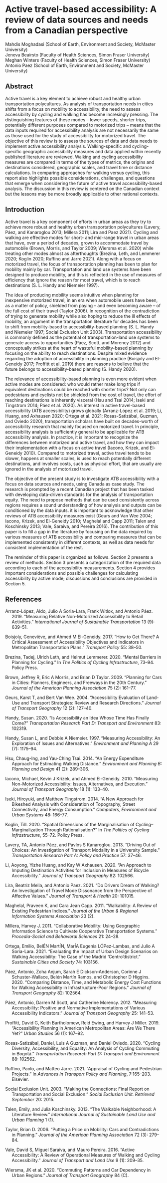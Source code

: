 
<!-- README.md is generated from README.Rmd. Please edit that file -->

# Active travel-based accessibility: A review of data sources and needs from a Canadian perspective

<!-- badges: start -->
<!-- badges: end -->

Mahdis Moghadasi (School of Earth, Environment and Society, McMaster
University)  
Jeneva Beairsto (Faculty of Health Sciences, Simon Fraser University)  
Meghan Winters (Faculty of Health Sciences, Simon Fraser University)  
Antonio Paez (School of Earth, Environment and Society, McMaster
University)

## Abstract

Active travel is a key element to achieve robust and healthy urban
transportation polycultures. As analysis of transportation needs in
cities shifts from a focus on mobility to accessibility, the need to
assess accessibility by cycling and walking has become incresingly
pressing. The distinguishing features of these modes – lower speeds,
shorter trips, potentially different purposes compared to motorized
trips – means that the data inputs required for accessibility analysis
are not necessarily the same as those used for the study of
accessibility for motorized travel. The objective of this review is to
assess the sources of data and data needs to implement active
accessibility analysis. Walking-specific and cycling-specific geographic
accessibility measures and data applied within recently published
literature are reviewed. Walking and cycling accessibility measures are
compared in terms of the types of metrics, the origins and destinations
considered, geographic scales, and travel time or distance calculations.
In comparing approaches for walking versus cycling, this report also
highlights possible considerations, challenges, and questions that
emerge when considering the future of active travel accessibility-based
analysis. The discussion in this review is centered on the Canadian
context but the lessons may be more broadly applicable to other national
contexts.

## Introduction

Active travel is a key component of efforts in urban areas as they try
to achieve more robust and healthy urban transportation polycultures
(Lavery, Páez, and Kanaroglou 2013; Millera 2011; Lira and Paez 2021).
Cycling and walking are effective modes for short- and mid-range travel
in urban areas that have, over a period of decades, grown to accommodate
travel by automobile (Brown, Morris, and Taylor 2009; Wiersma et al.
2020) while treating other modes almost as afterthoughts (Brezina, Leth,
and Lemmerer 2020; Koglin 2020; Ruffino and Jarre 2021). Along with a
focus on motorized travel, the focus of transportation planning has been
to plan for mobility mainly by car. Transportation and land use systems
have been designed to produce mobility, and this is reflected in the use
of measures of efficiency that ignore the reason for most travel, which
is to reach destinations (S. L. Handy and Niemeier 1997).

The idea of producing mobility seems intuitive when planning for
inexpensive motorized travel, in an era when automobile users have been,
as a matter of policy, shielded from paying – and even becoming aware –
of the full cost of their travel (Taylor 2006). In recognition of the
contradiction of trying to generate mobility while also hoping to reduce
the ill effects of mobility, an argument in the transportation
literature for decades has been to shift from mobility-based to
accessibility-based planning (S. L. Handy and Niemeier 1997; Social
Exclusion Unit 2003). Transportation accessibility is commonly defined
as the potential of transportation-land use systems to generate access
to opportunities (Páez, Scott, and Morency 2012) and conceptually
strikes at the heart of wasteful mobility-based planning by focusing on
the ability to reach destinations. Despite mixed evidence regarding the
adoption of accessibility in planning practice (Boisjoly and El-Geneidy
2017; Proffitt et al. 2019) there are reasons to believe that the future
belongs to accessibility-based planning (S. Handy 2020).

The relevance of accessibility-based planning is even more evident when
active modes are considered: who would rather make long trips if
equivalent destinations could be reached with shorter trips? Not only
can pedestrians and cyclists not be shielded from the cost of travel,
the effort of reaching destinations is inherently visceral (Hsu and Tsai
2014; Iseki and Tingstrom 2014; Páez et al. 2020). As interest in active
travel-based accessibility (ATB accessibility) grows globally
(Arranz-López et al. 2019; Li, Huang, and Axhausen 2020; Ortega et al.
2021; Rosas-Satizábal, Guzman, and Oviedo 2020), transportation scholars
have built on decades-worth of accessibility research that mainly
focused on motorized travel. In principle, accessibility analysis is
sufficiently general to be applicable for ATB accessibility analysis. In
practice, it is important to recognize the differences between motorized
and active travel, and how they can impact their implementation with a
focus on active travel (Iacono, Krizek, and El-Geneidy 2010). Compared
to motorized travel, active travel tends to be slower, happens at
smaller scales, is used to reach potentially different destinations, and
involves costs, such as physical effort, that are usually are ignored in
the analysis of motorized travel.

The objective of the present study is to investigate ATB accessibility
with a focus on data sources and needs, using Canada as case study. The
research is prompted by a recent Canadian project that has been tasked
with developing data-driven standards for the analysis of transportation
equity. The need to propose methods that can be used consistently across
regions requires a sound understanding of how analysis and outputs can
be conditioned by the data inputs. it is important to acknowledge that
other reviews of ATB accessibility measures exist (Geurs and Van Wee
2004; Iacono, Krizek, and El-Geneidy 2010; Maghelal and Capp 2011; Talen
and Koschinsky 2013; Vale, Saraiva, and Pereira 2016). The contribution
of this paper is to fill a gap in the literature by focusing on the data
required by various measures of ATB accessibility and comparing measures
that can be implemented consistently in different contexts, as well as
data needs for consistent implementation of the rest.

The reminder of this paper is organized as follows. Section 2 presents a
review of methods. Section 3 presents a categorization of the required
data according to each of the accessibility measurements. Section 4
provides Important considerations and possible challenges for
calculating accessibility by active mode; discussions and conclusions
are provided in Section 5.

## References

<div id="refs" class="references csl-bib-body hanging-indent">

<div id="ref-arranz2019" class="csl-entry">

Arranz-López, Aldo, Julio A Soria-Lara, Frank Witlox, and Antonio Páez.
2019. “Measuring Relative Non-Motorized Accessibility to Retail
Activities.” *International Journal of Sustainable Transportation* 13
(9): 639–51.

</div>

<div id="ref-boisjoly2017" class="csl-entry">

Boisjoly, Geneviève, and Ahmed M El-Geneidy. 2017. “How to Get There? A
Critical Assessment of Accessibility Objectives and Indicators in
Metropolitan Transportation Plans.” *Transport Policy* 55: 38–50.

</div>

<div id="ref-brezina2020" class="csl-entry">

Brezina, Tadej, Ulrich Leth, and Helmut Lemmerer. 2020. “Mental Barriers
in Planning for Cycling.” In *The Politics of Cycling Infrastructure*,
73–94. Policy Press.

</div>

<div id="ref-brown2009" class="csl-entry">

Brown, Jeffrey R, Eric A Morris, and Brian D Taylor. 2009. “Planning for
Cars in Cities: Planners, Engineers, and Freeways in the 20th Century.”
*Journal of the American Planning Association* 75 (2): 161–77.

</div>

<div id="ref-geurs2004" class="csl-entry">

Geurs, Karst T, and Bert Van Wee. 2004. “Accessibility Evaluation of
Land-Use and Transport Strategies: Review and Research Directions.”
*Journal of Transport Geography* 12 (2): 127–40.

</div>

<div id="ref-handy2020" class="csl-entry">

Handy, Susan. 2020. “Is Accessibility an Idea Whose Time Has Finally
Come?” *Transportation Research Part D: Transport and Environment* 83:
102319.

</div>

<div id="ref-handy1997measuring" class="csl-entry">

Handy, Susan L, and Debbie A Niemeier. 1997. “Measuring Accessibility:
An Exploration of Issues and Alternatives.” *Environment and Planning A*
29 (7): 1175–94.

</div>

<div id="ref-hsu2014" class="csl-entry">

Hsu, Chaug-Ing, and Yau-Ching Tsai. 2014. “An Energy Expenditure
Approach for Estimating Walking Distance.” *Environment and Planning B:
Planning and Design* 41 (2): 289–306.

</div>

<div id="ref-iacono2010" class="csl-entry">

Iacono, Michael, Kevin J Krizek, and Ahmed El-Geneidy. 2010. “Measuring
Non-Motorized Accessibility: Issues, Alternatives, and Execution.”
*Journal of Transport Geography* 18 (1): 133–40.

</div>

<div id="ref-iseki2014" class="csl-entry">

Iseki, Hiroyuki, and Matthew Tingstrom. 2014. “A New Approach for
Bikeshed Analysis with Consideration of Topography, Street Connectivity,
and Energy Consumption.” *Computers, Environment and Urban Systems* 48:
166–77.

</div>

<div id="ref-koglin2020" class="csl-entry">

Koglin, Till. 2020. “Spatial Dimensions of the Marginalisation of
Cycling–Marginalization Through Rationalisation?” In *The Politics of
Cycling Infrastructure*, 55–72. Policy Press.

</div>

<div id="ref-lavery2013" class="csl-entry">

Lavery, TA, Antonio Páez, and Pavlos S Kanaroglou. 2013. “Driving Out of
Choices: An Investigation of Transport Modality in a University Sample.”
*Transportation Research Part A: Policy and Practice* 57: 37–46.

</div>

<div id="ref-li2020" class="csl-entry">

Li, Aoyong, Yizhe Huang, and Kay W Axhausen. 2020. “An Approach to
Imputing Destination Activities for Inclusion in Measures of Bicycle
Accessibility.” *Journal of Transport Geography* 82: 102566.

</div>

<div id="ref-lira2021" class="csl-entry">

Lira, Beatriz Mella, and Antonio Paez. 2021. “Do Drivers Dream of
Walking? An Investigation of Travel Mode Dissonance from the Perspective
of Affective Values.” *Journal of Transport & Health* 20: 101015.

</div>

<div id="ref-maghelal2011" class="csl-entry">

Maghelal, Praveen K, and Cara Jean Capp. 2011. “Walkability: A Review of
Existing Pedestrian Indices.” *Journal of the Urban & Regional
Information Systems Association* 23 (2).

</div>

<div id="ref-millera2011" class="csl-entry">

Millera, Harvey J. 2011. “Collaborative Mobility: Using Geographic
Information Science to Cultivate Cooperative Transportation Systems.”
*Procedia-Social and Behavioral Sciences* 21: 24–28.

</div>

<div id="ref-ortega2021evaluating" class="csl-entry">

Ortega, Emilio, BelÉN MartÍN, MarÍA Eugenia LÓPez-Lambas, and Julio A
Soria-Lara. 2021. “Evaluating the Impact of Urban Design Scenarios on
Walking Accessibility: The Case of the Madrid ‘Centro’district.”
*Sustainable Cities and Society* 74: 103156.

</div>

<div id="ref-paez2020" class="csl-entry">

Páez, Antonio, Zoha Anjum, Sarah E Dickson-Anderson, Corinne J
Schuster-Wallace, Belén Martı́n Ramos, and Christopher D Higgins. 2020.
“Comparing Distance, Time, and Metabolic Energy Cost Functions for
Walking Accessibility in Infrastructure-Poor Regions.” *Journal of
Transport Geography* 82: 102564.

</div>

<div id="ref-paez2012" class="csl-entry">

Páez, Antonio, Darren M Scott, and Catherine Morency. 2012. “Measuring
Accessibility: Positive and Normative Implementations of Various
Accessibility Indicators.” *Journal of Transport Geography* 25: 141–53.

</div>

<div id="ref-proffitt2019" class="csl-entry">

Proffitt, David G, Keith Bartholomew, Reid Ewing, and Harvey J Miller.
2019. “Accessibility Planning in American Metropolitan Areas: Are We
There Yet?” *Urban Studies* 56 (1): 167–92.

</div>

<div id="ref-rosas2020" class="csl-entry">

Rosas-Satizábal, Daniel, Luis A Guzman, and Daniel Oviedo. 2020.
“Cycling Diversity, Accessibility, and Equality: An Analysis of Cycling
Commuting in Bogotá.” *Transportation Research Part D: Transport and
Environment* 88: 102562.

</div>

<div id="ref-ruffino2021" class="csl-entry">

Ruffino, Paolo, and Matteo Jarre. 2021. “Appraisal of Cycling and
Pedestrian Projects.” In *Advances in Transport Policy and Planning*,
7:165–203. Elsevier.

</div>

<div id="ref-unit2003" class="csl-entry">

Social Exclusion Unit. 2003. “Making the Connections: Final Report on
Transportation and Social Exclusion.” *Social Exclusion Unit. Retrieved
September* 20: 2015.

</div>

<div id="ref-talen2013" class="csl-entry">

Talen, Emily, and Julia Koschinsky. 2013. “The Walkable Neighborhood: A
Literature Review.” *International Journal of Sustainable Land Use and
Urban Planning* 1 (1).

</div>

<div id="ref-taylor2006" class="csl-entry">

Taylor, Brian D. 2006. “Putting a Price on Mobility: Cars and
Contradictions in Planning.” *Journal of the American Planning
Association* 72 (3): 279–84.

</div>

<div id="ref-vale2016active" class="csl-entry">

Vale, David S, Miguel Saraiva, and Mauro Pereira. 2016. “Active
Accessibility: A Review of Operational Measures of Walking and Cycling
Accessibility.” *Journal of Transport and Land Use* 9 (1): 209–35.

</div>

<div id="ref-wiersma2020" class="csl-entry">

Wiersma, JK et al. 2020. “Commuting Patterns and Car Dependency in Urban
Regions.” *Journal of Transport Geography* 84 (C).

</div>

</div>
